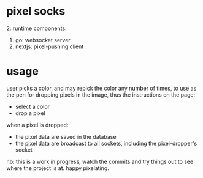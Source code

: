 # pixel socks
2: runtime components: 

1. go: websocket server
2. nextjs: pixel-pushing client

# usage 
user picks a color, and may repick the color any number of times, to use as the pen for dropping pixels in the image, 
thus the instructions on the page: 

 - select a color
 - drop a pixel

when a pixel is dropped: 

 - the pixel data are saved in the database
 - the pixel data are broadcast to all sockets, including the pixel-dropper's socket

nb: this is a work in progress, watch the commits and try things out to see where the project is at. 
happy pixelating. 

